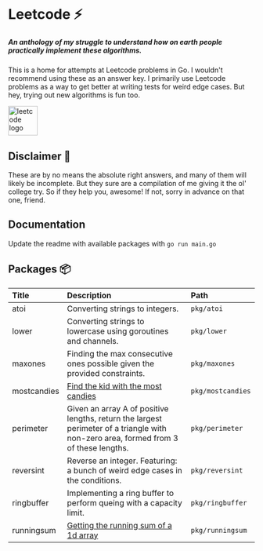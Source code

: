 # Leetcode :zap:

##### An anthology of my struggle to understand how on earth people practically implement these algorithms.

>>> 
This is a home for attempts at Leetcode problems in Go. I wouldn't recommend using these as an answer key.
I primarily use Leetcode problems as a way to get better at writing tests for weird edge cases.
But hey, trying out new algorithms is fun too.


<img src="https://upload.wikimedia.org/wikipedia/commons/1/19/LeetCode_logo_black.png" width="60" alt="leetcode logo">

## Disclaimer&nbsp;:loudspeaker:
    
These are by no means the absolute right answers, and many of them will likely be incomplete.
But they sure are a compilation of me giving it the ol' college try.
So if they help you, awesome! If not, sorry in advance on that one, friend.

## Documentation&nbsp;
    
Update the readme with available packages with `go run main.go`



## Packages :package:

| Title | Description | Path |
| :--- | :--- | :--- |
| atoi | Converting strings to integers. | `pkg/atoi` |
| lower | Converting strings to lowercase using goroutines and channels. | `pkg/lower` |
| maxones | Finding the max consecutive ones possible given the provided constraints. | `pkg/maxones` |
| mostcandies | [Find the kid with the most candies](https://leetcode.com/problems/kids-with-the-greatest-number-of-candies/) | `pkg/mostcandies` |
| perimeter | Given an array A of positive lengths, return the largest perimeter of a triangle with non-zero area, formed from 3 of these lengths. | `pkg/perimeter` |
| reversint | Reverse an integer. Featuring: a bunch of weird edge cases in the conditions. | `pkg/reversint` |
| ringbuffer | Implementing a ring buffer to perform queing with a capacity limit. | `pkg/ringbuffer` |
| runningsum | [Getting the running sum of a 1d array](https://leetcode.com/problems/running-sum-of-1d-array/) | `pkg/runningsum` |

